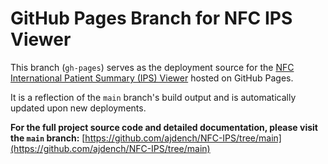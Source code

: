 # GitHub Pages Branch for NFC IPS Viewer

This branch (`gh-pages`) serves as the deployment source for the [NFC International Patient Summary (IPS) Viewer](https://ajdench.github.io/NFC-IPS/) hosted on GitHub Pages.

It is a reflection of the `main` branch's build output and is automatically updated upon new deployments.

**For the full project source code and detailed documentation, please visit the `main` branch:**
[https://github.com/ajdench/NFC-IPS/tree/main](https://github.com/ajdench/NFC-IPS/tree/main)
